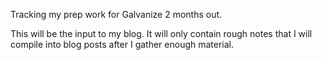 Tracking my prep work for Galvanize 2 months out.

This will be the input to my blog. It will only contain rough notes that I will compile into blog posts after I gather enough material.	 
